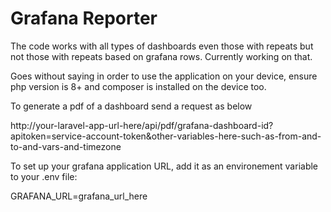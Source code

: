 # Grafana Reporter

The code works with all types of dashboards even those with repeats but not those with repeats based on grafana rows. Currently working on that.

Goes without saying in order to use the application on your device, ensure php version is 8+ and composer is installed on the device too.

To generate a pdf of a dashboard send a request as below

http://your-laravel-app-url-here/api/pdf/grafana-dashboard-id?apitoken=service-account-token&other-variables-here-such-as-from-and-to-and-vars-and-timezone

To set up your grafana application URL, add it as an environement variable to your .env file:

GRAFANA_URL=grafana_url_here
